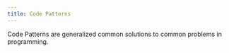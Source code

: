 ```yaml
---
title: Code Patterns
---
```


Code Patterns are generalized common solutions to common problems in programming.